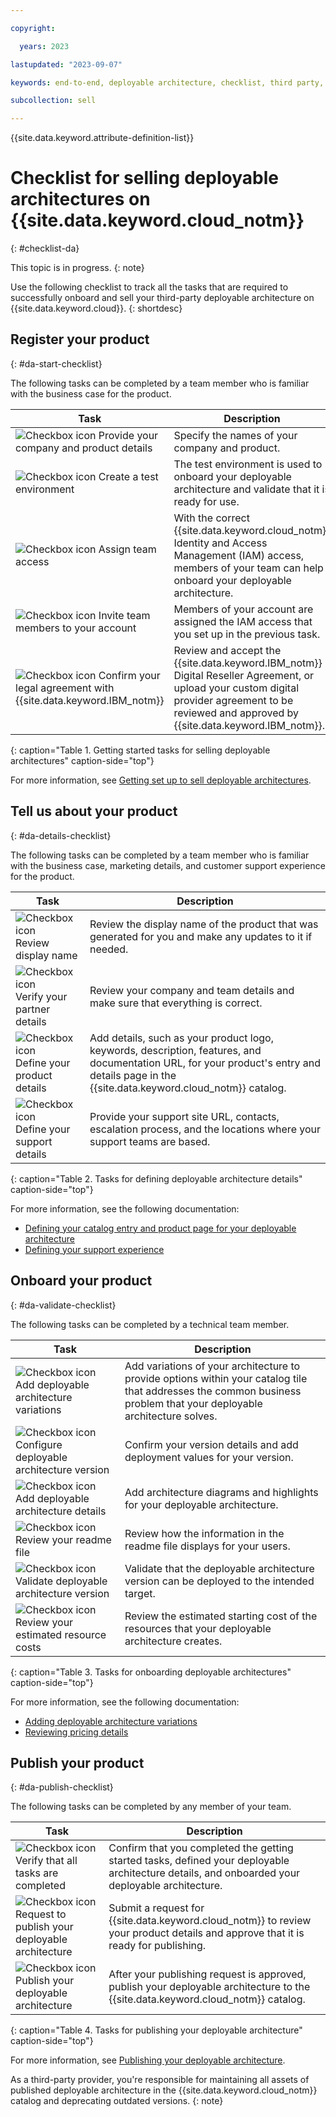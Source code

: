```yaml
---

copyright:

  years: 2023

lastupdated: "2023-09-07"

keywords: end-to-end, deployable architecture, checklist, third party, requirements, sellers, partner portal, partners, third-party deployable architecture, partner center sell

subcollection: sell

---
```


{{site.data.keyword.attribute-definition-list}}

# Checklist for selling deployable architectures on {{site.data.keyword.cloud_notm}}
{: #checklist-da}

This topic is in progress.
{: note}

Use the following checklist to track all the tasks that are required to successfully onboard and sell your third-party deployable architecture on {{site.data.keyword.cloud}}.
{: shortdesc}

## Register your product
{: #da-start-checklist}

The following tasks can be completed by a team member who is familiar with the business case for the product.

| Task | Description | 
|------|-------------|
| ![Checkbox icon](../icons/checkbox-icon.svg "Checkbox") Provide your company and product details | Specify the names of your company and product.  | 
| ![Checkbox icon](../icons/checkbox-icon.svg "Checkbox") Create a test environment | The test environment is used to onboard your deployable architecture and validate that it is ready for use. | 
| ![Checkbox icon](../icons/checkbox-icon.svg "Checkbox") Assign team access | With the correct {{site.data.keyword.cloud_notm}} Identity and Access Management (IAM) access, members of your team can help onboard your deployable architecture. | 
| ![Checkbox icon](../icons/checkbox-icon.svg "Checkbox") Invite team members to your account | Members of your account are assigned the IAM access that you set up in the previous task.  | 
| ![Checkbox icon](../icons/checkbox-icon.svg "Checkbox") Confirm your legal agreement with {{site.data.keyword.IBM_notm}} | Review and accept the {{site.data.keyword.IBM_notm}} Digital Reseller Agreement, or upload your custom digital provider agreement to be reviewed and approved by {{site.data.keyword.IBM_notm}}. | 
{: caption="Table 1. Getting started tasks for selling deployable architectures" caption-side="top"}

For more information, see [Getting set up to sell deployable architectures](/docs/sell?topic=sell-da-getting-started).

## Tell us about your product
{: #da-details-checklist}

The following tasks can be completed by a team member who is familiar with the business case, marketing details, and customer support experience for the product.

| Task | Description | 
|------|-------------|
| ![Checkbox icon](../icons/checkbox-icon.svg "Checkbox") Review display name | Review the display name of the product that was generated for you and make any updates to it if needed. | 
| ![Checkbox icon](../icons/checkbox-icon.svg "Checkbox") Verify your partner details | Review your company and team details and make sure that everything is correct.	| 
| ![Checkbox icon](../icons/checkbox-icon.svg "Checkbox") Define your product details | Add details, such as your product logo, keywords, description, features, and documentation URL, for your product's entry and details page in the {{site.data.keyword.cloud_notm}} catalog. | 
| ![Checkbox icon](../icons/checkbox-icon.svg "Checkbox") Define your support details | Provide your support site URL, contacts, escalation process, and the locations where your support teams are based. | 
{: caption="Table 2. Tasks for defining deployable architecture details" caption-side="top"}

For more information, see the following documentation:

* [Defining your catalog entry and product page for your deployable architecture](/docs/sell?topic=sell-da-catalog-details)
* [Defining your support experience](/docs/sell?topic=sell-da-support-details&interface=ui)

## Onboard your product
{: #da-validate-checklist}

The following tasks can be completed by a technical team member.

| Task | Description |
|------|-------------|
| ![Checkbox icon](../icons/checkbox-icon.svg "Checkbox") Add deployable architecture variations | Add variations of your architecture to provide options within your catalog tile that addresses the common business problem that your deployable architecture solves.|
| ![Checkbox icon](../icons/checkbox-icon.svg "Checkbox") Configure deployable architecture version | Confirm your version details and add deployment values for your version. |
| ![Checkbox icon](../icons/checkbox-icon.svg "Checkbox") Add deployable architecture details | Add architecture diagrams and highlights for your deployable architecture. |
| ![Checkbox icon](../icons/checkbox-icon.svg "Checkbox") Review your readme file | Review how the information in the readme file displays for your users. |
| ![Checkbox icon](../icons/checkbox-icon.svg "Checkbox") Validate deployable architecture version| Validate that the deployable architecture version can be deployed to the intended target.  |
| ![Checkbox icon](../icons/checkbox-icon.svg "Checkbox") Review your estimated resource costs| Review the estimated starting cost of the resources that your deployable architecture creates.|
{: caption="Table 3. Tasks for onboarding deployable architectures" caption-side="top"}

For more information, see the following documentation:

* [Adding deployable architecture variations](/docs/sell?topic=sell-da-variation&interface=ui)
* [Reviewing pricing details](/docs/sell?topic=sell-da-pricing)

## Publish your product
{: #da-publish-checklist}

The following tasks can be completed by any member of your team.

| Task | Description |
|------|-------------|
| ![Checkbox icon](../icons/checkbox-icon.svg "Checkbox") Verify that all tasks are completed | Confirm that you completed the getting started tasks, defined your deployable architecture details, and onboarded your deployable architecture. | 
| ![Checkbox icon](../icons/checkbox-icon.svg "Checkbox") Request to publish your deployable architecture | Submit a request for {{site.data.keyword.cloud_notm}} to review your product details and approve that it is ready for publishing. | 
| ![Checkbox icon](../icons/checkbox-icon.svg "Checkbox") Publish your deployable architecture | After your publishing request is approved, publish your deployable architecture to the {{site.data.keyword.cloud_notm}} catalog. | 
{: caption="Table 4. Tasks for publishing your deployable architecture" caption-side="top"}

For more information, see [Publishing your deployable architecture](/docs/sell?topic=sell-da-publish&interface=ui).

As a third-party provider, you're responsible for maintaining all assets of published deployable architecture in the {{site.data.keyword.cloud_notm}} catalog and deprecating outdated versions.
{: note}


